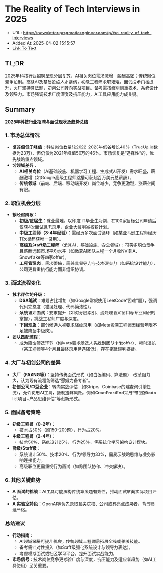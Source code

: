 # The Reality of Tech Interviews in 2025
- URL: https://newsletter.pragmaticengineer.com/p/the-reality-of-tech-interviews
- Added At: 2025-04-02 15:15:57
- [Link To Text](2025-04-02-the-reality-of-tech-interviews-in-2025_raw.md)

## TL;DR


2025年科技行业招聘呈现分层复苏，AI相关岗位需求激增，薪酬高涨；传统岗位竞争加剧。高级AI及基础设施人才紧俏，初级工程师求职艰难。面试技术门槛提升，大厂坚持算法题，初创公司转向实战项目。备考需按级别侧重技术、系统设计及领导力。市场强调技术广度深度及抗压能力，AI工具应用能力成关键。

## Summary


**2025年科技行业招聘与面试现状及趋势总结**

### **1. 市场总体情况**
- **复苏但低于峰值**：科技岗位数量较2022-2023年低谷增长40%（TrueUp.io数据为23万），但仍仅为2021年峰值50万的46%。市场恢复是“选择性”的，优先战略重点领域。
- **分领域差异**：
  - **AI相关岗位**（AI基础设施、机器学习工程、生成式AI开发）需求旺盛，薪酬激增（如Google高级工程师跳槽可获超百万美元总薪酬）。
  - **传统领域**（前端、后端、移动端开发）岗位减少，竞争更激烈，涨薪空间有限。

### **2. 职位机会分层**
- **按经验阶段**：
  - **初级/应届生**：就业最难。以印度IIT毕业生为例，在100家目标公司申请后仅获4次面试且无录用，企业大幅削减校招计划。
  - **中级工程师（3-4年经验）**：需经历多次面试循环（如某亚马逊工程师经历11次循环获唯一录用）。
  - **高级及Staff级工程师**（尤其AI、基础设施、安全领域）：可获多职位竞争且薪酬远超市场平均水平（如微软AI团队主程一个月收NVIDIA、Snowflake等四家offer）。
  - **工程管理岗**：需求萎缩，需兼具领导力与技术硬实力（如系统设计能力），公司更看重执行能力而非组织协调。

### **3. 面试流程变化**
- **技术评估的升级**：
  - **DSA笔试**：难题占比增加（如Google常规使用LeetCode“困难”题），强调代码完整度（错误处理、代码简洁性）。
  - **系统设计面试**：要求提升（如对分层索引、流处理语义窗口等专业知识的掌握），挑战工程师广度与深度。
  - **下岗现象**：部分候选人被要求降级录用（如Meta资深工程师因经验年限不足被降至中级岗）。
- **团队匹配流程**： 
  - 成为隐性筛选环节（如Meta要求候选人先找到团队才发offer），耗时漫长（某工程师等4个月且最终录用待遇降低），存在拖延谈判嫌疑。

### **4. 大厂与初创公司的差异**
- **大厂（FAANG等）**：坚持传统面试形式（如白板编码、算法题），改革阻力大，认为现有流程能筛选“愿努力备考者”。
- **初创公司/中型企业**：转向实战评估（如Stripe、Coinbase的建查询引擎任务），允许使用AI工具，抵制造弊风险。例如GreatFrontEnd采用“带回家todo list项目+产品思维评估”等创新形式。

### **5. 面试备考策略**
- **初级工程师（0-2年）**：
  - 技术占80%（刷150-200题），行为占20%。
- **中级工程师（2-4年）**：
  - 技术50%、系统设计25%、行为25%，需系统化学习架构设计模块。
- **高级/Staff级**：
  - 系统设计50%、技术20%、行为/领导力30%，需展示战略思维与业务影响连接能力。
  - 高级职位更需重视行为面试（如跨团队协作、冲突解决）。

### **6. 其他关键趋势**
- **AI面试的挑战**：AI工具可能解构传统算法题有效性，推动面试转向实际项目评估。
- **AI实验室特色**：OpenAI等优先录取顶尖院校、公司或有亮点成果者，背景筛选严格。

### **总结建议**
- **行动指南**：  
  - AI领域深耕可提升机会，传统领域工程师需拓展全栈或相关技能。  
  - 备考需针对性投入（如Staff级强化系统设计与领导力表达）。  
  - 考虑模拟面试或社区学习平台，提升面试实战能力。  
- **市场信号**：技术岗位竞争更考验广度与深度，抗压能力及适应新趋势（如AI工具使用）至关重要。
